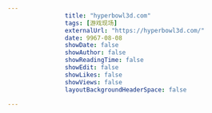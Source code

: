 ---
                title: "hyperbowl3d.com"
                tags: [游戏现场]
                externalUrl: "https://hyperbowl3d.com/"
                date: 9967-08-08
                showDate: false
                showAuthor: false
                showReadingTime: false
                showEdit: false
                showLikes: false
                showViews: false
                layoutBackgroundHeaderSpace: false
                ---

